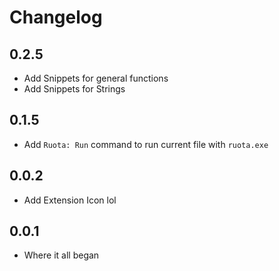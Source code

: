 # Changelog
## 0.2.5
- Add Snippets for general functions
- Add Snippets for Strings


## 0.1.5
- Add `Ruota: Run` command to run current file with `ruota.exe`

## 0.0.2
- Add Extension Icon lol

## 0.0.1
- Where it all began